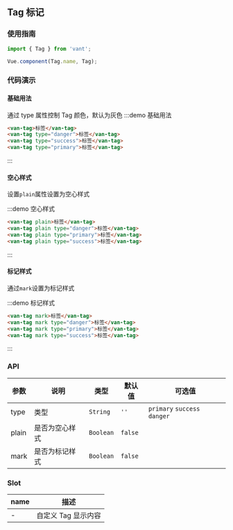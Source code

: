 <style>
.demo-tag {
  .van-tag + .van-tag {
    margin-left: 10px;
  }

  .van-tag {
    &:first-of-type {
      margin-left: 15px;
    }
  }
}
</style>

## Tag 标记

### 使用指南
``` javascript
import { Tag } from 'vant';

Vue.component(Tag.name, Tag);
```

### 代码演示

#### 基础用法
通过 type 属性控制 Tag 颜色，默认为灰色
:::demo 基础用法
```html
<van-tag>标签</van-tag>
<van-tag type="danger">标签</van-tag>
<van-tag type="success">标签</van-tag>
<van-tag type="primary">标签</van-tag>
```
:::

#### 空心样式
设置`plain`属性设置为空心样式

:::demo 空心样式
```html
<van-tag plain>标签</van-tag>
<van-tag plain type="danger">标签</van-tag>
<van-tag plain type="primary">标签</van-tag>
<van-tag plain type="success">标签</van-tag>
```
:::

#### 标记样式
通过`mark`设置为标记样式

:::demo 标记样式
```html
<van-tag mark>标签</van-tag>
<van-tag mark type="danger">标签</van-tag>
<van-tag mark type="primary">标签</van-tag>
<van-tag mark type="success">标签</van-tag>
```
:::

### API

| 参数       | 说明      | 类型       | 默认值       | 可选值       |
|-----------|-----------|-----------|-------------|-------------|
| type | 类型 | `String`  | `''`| `primary` `success` `danger` |
| plain | 是否为空心样式 | `Boolean` | `false` | |
| mark | 是否为标记样式 | `Boolean` | `false` | |

### Slot

| name       | 描述      |
|-----------|-----------|
| - | 自定义 Tag 显示内容 |
